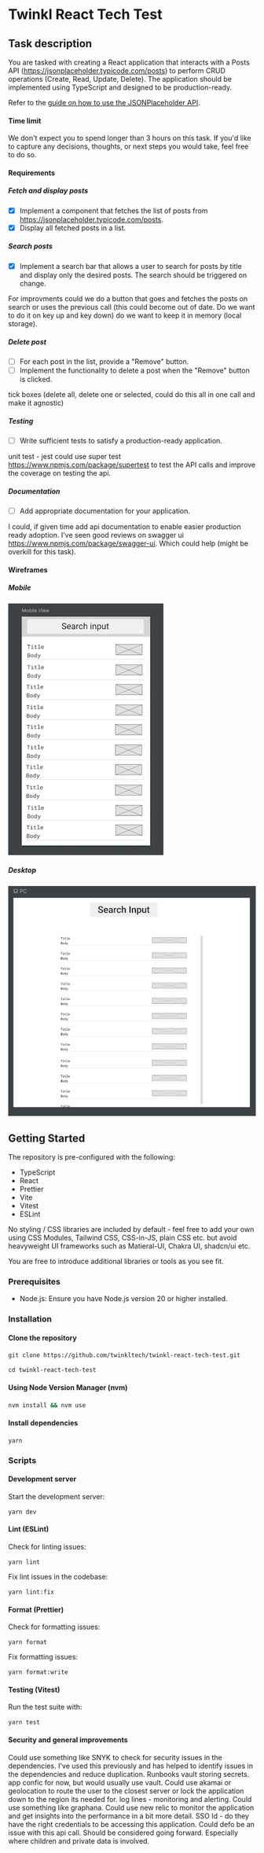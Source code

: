 # Twinkl React Tech Test

## Task description

You are tasked with creating a React application that interacts with a Posts API (https://jsonplaceholder.typicode.com/posts) to perform CRUD operations (Create, Read, Update, Delete). The application should be implemented using TypeScript and designed to be production-ready.

Refer to the [guide on how to use the JSONPlaceholder API](https://jsonplaceholder.typicode.com/guide/).

#### Time limit

We don't expect you to spend longer than 3 hours on this task. If you'd like to capture any decisions, thoughts, or next steps you would take, feel free to do so.

#### Requirements

##### Fetch and display posts

- [x] Implement a component that fetches the list of posts from https://jsonplaceholder.typicode.com/posts.
- [x] Display all fetched posts in a list.

##### Search posts

- [x] Implement a search bar that allows a user to search for posts by title and display only the desired posts. The search should be triggered on change.

For improvments could we do a button that goes and fetches the posts on search or uses the previous call (this could become out of date. Do we want to do it on key up and key down) do we want to keep it in memory (local storage).

##### Delete post

- [ ] For each post in the list, provide a "Remove" button.
- [ ] Implement the functionality to delete a post when the "Remove" button is clicked.

tick boxes (delete all, delete one or selected, could do this all in one call and make it agnostic)

##### Testing

- [ ] Write sufficient tests to satisfy a production-ready application.

unit test - jest 
could use super test https://www.npmjs.com/package/supertest to test the API calls and improve the coverage on testing the api.

##### Documentation

- [ ] Add appropriate documentation for your application.

I could, if given time add api documentation to enable easier production ready adoption. I've seen good reviews on swagger ui https://www.npmjs.com/package/swagger-ui. Which could help (might be overkill for this task).


#### Wireframes

##### Mobile

![mobile_view](assets/mobile_view.png?raw=true)

##### Desktop

![pc_view](assets/pc_view.png?raw=true)

## Getting Started

The repository is pre-configured with the following:

- TypeScript
- React
- Prettier
- Vite
- Vitest
- ESLint

No styling / CSS libraries are included by default - feel free to add your own using CSS Modules, Tailwind CSS, CSS-in-JS, plain CSS etc. but avoid heavyweight UI frameworks such as Matieral-UI, Chakra UI, shadcn/ui etc.

You are free to introduce additional libraries or tools as you see fit.

### Prerequisites

- Node.js: Ensure you have Node.js version 20 or higher installed.

### Installation

#### Clone the repository

```
git clone https://github.com/twinkltech/twinkl-react-tech-test.git
```

```
cd twinkl-react-tech-test
```

#### Using Node Version Manager (nvm)

```bash
nvm install && nvm use
```

#### Install dependencies

```
yarn
```

### Scripts

#### Development server

Start the development server:

```
yarn dev
```

#### Lint (ESLint)

Check for linting issues:

```
yarn lint
```

Fix lint issues in the codebase:

```
yarn lint:fix
```

#### Format (Prettier)

Check for formatting issues:

```
yarn format
```

Fix formatting issues:

```
yarn format:write
```

#### Testing (Vitest)

Run the test suite with:

```
yarn test
```


#### Security and general improvements
Could use something like SNYK to check for security issues in the dependencies.
I've used this previously and has helped to identify issues in the dependencies and reduce duplication.
Runbooks 
vault storing secrets. app confic for now, but would usually use vault.
Could use akamai or geolocation to route the user to the closest server or lock the application down to the region its needed for.
log lines - monitoring and alerting. Could use something like graphana. 
Could use new relic to monitor the application and get insights into the performance in a bit more detail.
SSO Id - do they have the right credentials to be accessing this application. Could defo be an issue with this api call. Should be considered going forward. Especially where children and private data is involved.